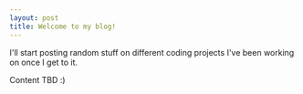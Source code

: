 ```yaml
---
layout: post
title: Welcome to my blog!
---
```


I'll start posting random stuff on different coding projects I've been working on once I get to it.

Content TBD :)
